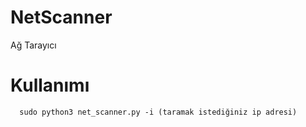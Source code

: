 # NetScanner

Ağ Tarayıcı 

# Kullanımı
```
  sudo python3 net_scanner.py -i (taramak istediğiniz ip adresi)
```

